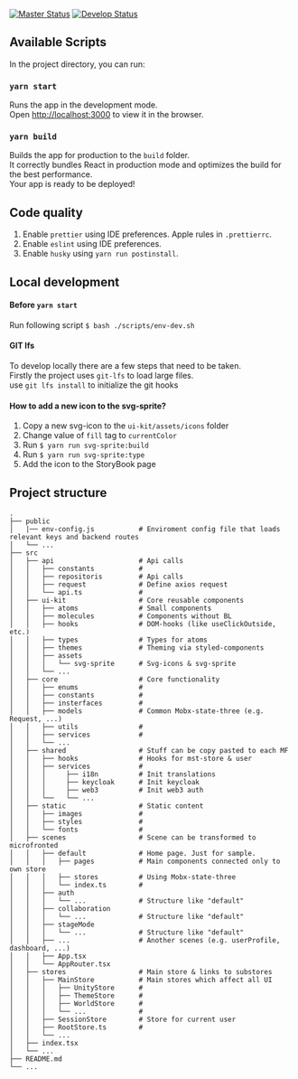 [![Master Status](https://github.com/OdysseyMomentumExperience/ui-client/workflows/Deploy/badge.svg?branch=master)](https://github.com/OdysseyMomentumExperience/PositionEngine/actions)
[![Develop Status](https://github.com/OdysseyMomentumExperience/ui-client/workflows/Deploy/badge.svg?branch=develop)](https://github.com/OdysseyMomentumExperience/PositionEngine/actions)

## Available Scripts

In the project directory, you can run:

### `yarn start`

Runs the app in the development mode.<br />
Open [http://localhost:3000](http://localhost:3000) to view it in the browser.

### `yarn build`

Builds the app for production to the `build` folder.<br />
It correctly bundles React in production mode and optimizes the build for the best performance.<br /> 
Your app is ready to be deployed!

## Code quality
1. Enable `prettier` using IDE preferences. Apple rules in `.prettierrc`.
2. Enable `eslint` using IDE preferences.
3. Enable `husky` using `yarn run postinstall`.

## Local development

#### Before `yarn start`

Run following script `$ bash ./scripts/env-dev.sh`

#### GIT lfs
To develop locally there are a few steps that need to be taken.<br />
Firstly the project uses `git-lfs` to load large files.<br />
use `git lfs install` to initialize the git hooks

#### How to add a new icon to the svg-sprite?
1. Copy a new svg-icon to the `ui-kit/assets/icons` folder<br />
2. Change value of `fill` tag to `currentColor`<br />
3. Run `$ yarn run svg-sprite:build`<br />
4. Run `$ yarn run svg-sprite:type`<br />
5. Add the icon to the StoryBook page

## Project structure
    .
    ├── public
    │   |── env-config.js           # Enviroment config file that loads relevant keys and backend routes
    │   └── ...
    ├── src
    │   ├── api                     # Api calls
    │   │   ├── constants           # 
    │   │   ├── repositoris         # Api calls
    │   │   ├── request             # Define axios request
    │   │   └── api.ts              #
    │   ├── ui-kit                  # Core reusable components
    │   │   ├── atoms               # Small components
    │   │   ├── molecules           # Components without BL
    │   │   ├── hooks               # DOM-hooks (like useClickOutside, etc.)
    │   │   ├── types               # Types for atoms
    │   │   ├── themes              # Theming via styled-components
    │   │   ├── assets
    │   │   │   └── svg-sprite      # Svg-icons & svg-sprite
    │   │   └── ...
    │   ├── core                    # Core functionality
    │   │   ├── enums               #
    │   │   ├── constants           #
    │   │   ├── insterfaces         #
    │   │   ├── models              # Common Mobx-state-three (e.g. Request, ...)
    │   │   ├── utils               #
    │   │   ├── services            #
    │   │   └── ...
    │   ├── shared                  # Stuff can be copy pasted to each MF
    │   │   ├── hooks               # Hooks for mst-store & user
    │   │   ├── services            #
    │   │   │     ├── i18n          # Init translations
    │   │   │     ├── keycloak      # Init keycloak
    │   │   │     ├── web3          # Init web3 auth
    │   │   └──   └── ...
    │   ├── static                  # Static content
    │   │   ├── images              #
    │   │   ├── styles              #
    │   │   └── fonts               #
    │   ├── scenes                  # Scene can be transformed to microfronted
    │   │   ├── default             # Home page. Just for sample.
    │   │   │   ├── pages           # Main components connected only to own store
    │   │   │   ├── stores          # Using Mobx-state-three
    │   │   │   └── index.ts        # 
    │   │   ├── auth      
    │   │   │   └── ...             # Structure like "default"
    │   │   ├── collaboration      
    │   │   │   └── ...             # Structure like "default"
    │   │   ├── stageMode      
    │   │   │   └── ...             # Structure like "default"
    │   │   ├── ...                 # Another scenes (e.g. userProfile, dashboard, ...)
    │   │   ├── App.tsx             
    │   │   └── AppRouter.tsx       
    │   ├── stores                  # Main store & links to substores
    │   │   ├── MainStore           # Main stores which affect all UI
    │   │   │   ├── UnityStore      # 
    │   │   │   ├── ThemeStore      # 
    │   │   │   ├── WorldStore      #
    │   │   │   └── ...             # 
    │   │   ├── SessionStore        # Store for current user
    │   │   ├── RootStore.ts        #
    │   │   └── ...
    │   ├── index.tsx                
    │   └── ...   
    ├── README.md       
    └── ... 
